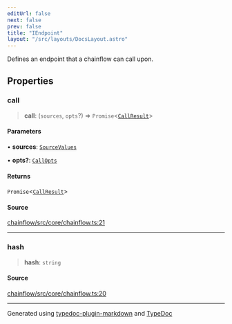 ```yaml
---
editUrl: false
next: false
prev: false
title: "IEndpoint"
layout: "/src/layouts/DocsLayout.astro"
---
```


Defines an endpoint that a chainflow can call upon.

## Properties

### call

> **call**: (`sources`, `opts`?) => `Promise`\<[`CallResult`](/api/core/chainflow/interfaces/callresult/)\>

#### Parameters

• **sources**: [`SourceValues`](/api/core/inputnode/type-aliases/sourcevalues/)

• **opts?**: [`CallOpts`](/api/core/chainflow/interfaces/callopts/)

#### Returns

`Promise`\<[`CallResult`](/api/core/chainflow/interfaces/callresult/)\>

#### Source

[chainflow/src/core/chainflow.ts:21](https://github.com/edwinlzs/chainflow/blob/99ff659/src/core/chainflow.ts#L21)

***

### hash

> **hash**: `string`

#### Source

[chainflow/src/core/chainflow.ts:20](https://github.com/edwinlzs/chainflow/blob/99ff659/src/core/chainflow.ts#L20)

***

Generated using [typedoc-plugin-markdown](https://www.npmjs.com/package/typedoc-plugin-markdown) and [TypeDoc](https://typedoc.org/)
